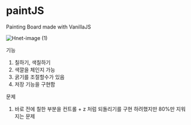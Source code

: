 # paintJS
Painting Board made with VanillaJS


![Hnet-image (1)](https://user-images.githubusercontent.com/75124028/170214666-b1493d3b-daf6-4f8e-ab1d-1400bab52bf3.gif)


기능 

1. 칠하기, 색칠하기
2. 색깔을 체인지 가능
3. 굵기를 조절할수가 있음
4. 저장 기능을 구현함

문제

1. 바로 전에 칠한 부분을 컨트롤 + z 처럼 되돌리기를 구현 하려했지만 80%만 지워지는 문제 
